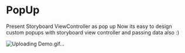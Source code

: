 # PopUp
Present Storyboard ViewController as pop up
Now its easy to design custom popups with storyboard view controller and passing data also :)

![Uploading Demo.gif…]()
